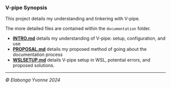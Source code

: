 ### V-pipe Synopsis
This project details my understanding and tinkering with V-pipe.

The more detailed files are contained within the `documentation` folder.

- [**INTRO.md**](https://github.com/elabongaatuo/V-pipe/blob/main/documentation/INTRO.md) details my understanding of V-pipe: setup, configuration, and use
- [**PROPOSAL.md**](https://github.com/elabongaatuo/V-pipe/blob/main/documentation/PROPOSAL.md) details my proposed method of going about the documentation process
- [**WSLSETUP.md**](https://github.com/elabongaatuo/V-pipe/blob/main/documentation/WSLSETUP.md) details V-pipe setup in WSL, potential errors, and proposed solutions.

---
*© Elabonga Yvonne 2024*

